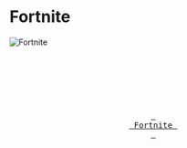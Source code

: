 # Fortnite
![Fortnite](https://github.com/SilkUFC/silkufc.github.io/assets/131222600/0e9eed0e-e229-4b51-a3df-6d835195ddf5)

<br>
<div align = center>
 
<br>
<br>

<br>
<br>

[<kbd> <br> Fortnite <br> </kbd>][KBD]

</div>

<br>
<br>

<!---------------------------------------------------------------------------->


[KBD]: sd.md
[#]: #


<!---------------------------------[ Badges ]---------------------------------->


